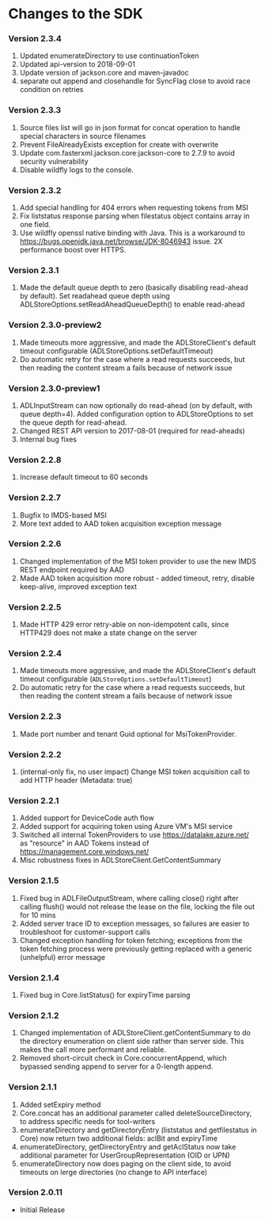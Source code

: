 # Changes to the SDK

### Version 2.3.4
1. Updated enumerateDirectory to use continuationToken
2. Updated api-version to 2018-09-01
3. Update version of jackson.core and maven-javadoc
4. separate out append and closehandle for SyncFlag close to avoid race condition on retries

### Version 2.3.3
1. Source files list will go in json format for concat operation to handle special characters in source filenames
2. Prevent FileAlreadyExists exception for create with overwrite 
3. Update com.fasterxml.jackson.core:jackson-core to 2.7.9 to avoid security vulnerability
4. Disable wildfly logs to the console.

### Version 2.3.2
1. Add special handling for 404 errors when requesting tokens from MSI
2. Fix liststatus response parsing when filestatus object contains array in one field.
3. Use wildfly openssl native binding with Java. This is a workaround to https://bugs.openjdk.java.net/browse/JDK-8046943 issue. 2X performance boost over HTTPS.

### Version 2.3.1
1. Made the default queue depth to zero (basically disabling read-ahead by default). Set readahead queue depth 
   using ADLStoreOptions.setReadAheadQueueDepth() to enable read-ahead

### Version 2.3.0-preview2
1. Made timeouts more aggressive, and made the ADLStoreClient's default timeout configurable (ADLStoreOptions.setDefaultTimeout)
2. Do automatic retry for the case where a read requests succeeds, but then reading the content stream a fails because of network issue

### Version 2.3.0-preview1
1. ADLInputStream can now optionally do read-ahead (on by default, with queue depth=4). Added 
   configuration option to ADLStoreOptions to set the queue depth for read-ahead.
2. Changed REST API version to 2017-08-01 (required for read-aheads)
3. Internal bug fixes


### Version 2.2.8
1. Increase default timeout to 60 seconds

### Version 2.2.7
1. Bugfix to IMDS-based MSI
2. More text added to AAD token acquisition exception message

### Version 2.2.6
1. Changed implementation of the MSI token provider to use the new IMDS REST endpoint required by AAD 
2. Made AAD token acquisition more robust - added timeout, retry, disable keep-alive, improved exception text

### Version 2.2.5
1. Made HTTP 429 error retry-able on non-idempotent calls, since HTTP429 does not make a state change on the server

### Version 2.2.4
1. Made timeouts more aggressive, and made the ADLStoreClient's default timeout configurable (`ADLStoreOptions.setDefaultTimeout`)
2. Do automatic retry for the case where a read requests succeeds, but then reading the content stream a fails because of network issue

### Version 2.2.3
1. Made port number and tenant Guid optional for MsiTokenProvider.

### Version 2.2.2
1. (internal-only fix, no user impact) Change MSI token acquisition call to add HTTP header (Metadata: true)

### Version 2.2.1
1. Added support for DeviceCode auth flow
2. Added support for acquiring token using Azure VM's MSI service
3. Switched all internal TokenProviders to use https://datalake.azure.net/ as "resource" in AAD Tokens instead of 
   https://management.core.windows.net/
4. Misc robustness fixes in ADLStoreClient.GetContentSummary

### Version 2.1.5
1. Fixed bug in ADLFileOutputStream, where calling close() right after calling flush() would not release the lease 
   on the file, locking the file out for 10 mins
2. Added server trace ID to exception messages, so failures are easier to troubleshoot for customer-support calls
3. Changed exception handling for token fetching; exceptions from the token fetching process were previously getting 
   replaced with a generic (unhelpful) error message

### Version 2.1.4
1. Fixed bug in Core.listStatus() for expiryTime parsing

### Version 2.1.2
1. Changed implementation of ADLStoreClient.getContentSummary to do the directory enumeration on client side rather than
   server side. This makes the call more performant and reliable.
2. Removed short-circuit check in Core.concurrentAppend, which bypassed sending append to server for a 0-length append.

### Version 2.1.1
1. Added setExpiry method
2. Core.concat has an additional parameter called deleteSourceDirectory, to address specific needs for tool-writers
3. enumerateDirectory and getDirectoryEntry (liststatus and getfilestatus in Core) now return two additional 
   fields: aclBit and expiryTime
4. enumerateDirectory, getDirectoryEntry and getAclStatus now take additional parameter for 
   UserGroupRepresentation (OID or UPN)
5. enumerateDirectory now does paging on the client side, to avoid timeouts on lerge directories (no change 
   to API interface)

### Version 2.0.11
- Initial Release


